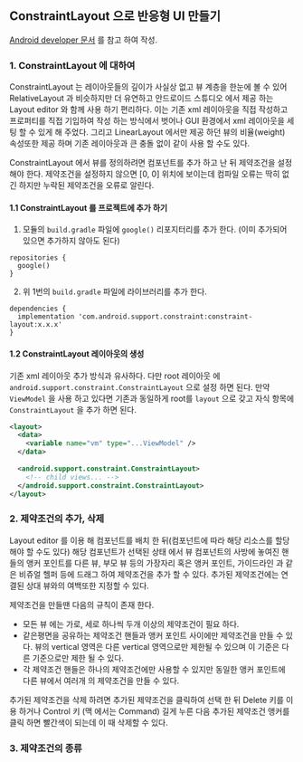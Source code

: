 ## ConstraintLayout 으로 반응형 UI 만들기

[Android developer 문서](https://developer.android.com/training/constraint-layout?hl=ko) 를 참고 하여 작성. 

### 1. ConstraintLayout 에 대하여

ConstraintLayout 는 레이아웃들의 깊이가 사실상 없고 뷰 계층을 한눈에 볼 수 있어 RelativeLayout 과 비슷하지만 더 유연하고 안드로이드 스튜디오 에서 제공 하는 Layout editor 와 함께 사용 하기 편리하다. 이는 기존 xml 레이아웃을 직접 작성하고 프로퍼티를 직접 기입하여 작성 하는 방식에서 벗어나 GUI 환경에서 xml 레이아웃을 세팅 할 수 있게 해 주었다. 그리고 LinearLayout 에서만 제공 하던 뷰의 비율(weight) 속성또한 제공 하며 기존 레이아웃과 큰 충돌 없이 같이 사용 할 수도 있다. 

ConstraintLayout 에서 뷰를 정의하려면 컴포넌트를 추가 하고 난 뒤 제약조건을 설정 해야 한다. 제약조건을 설정하지 않으면 [0, 0] 위치에 보이는데 컴파일 오류는 딱히 없긴 하지만 누락된 제약조건을 오류로 알린다. 

#### 1.1 ConstraintLayout 를 프로젝트에 추가 하기

1. 모듈의 `build.gradle` 파일에 `google()` 리포지터리를 추가 한다. (이미 추가되어 있으면 추가하지 않아도 된다)

```
repositories {
  google()
}
```

2. 위 1번의 `build.gradle` 파일에 라이브러리를 추가 한다. 

```
dependencies {
  implementation 'com.android.support.constraint:constraint-layout:x.x.x'
}
```

#### 1.2 ConstraintLayout 레이아웃의 생성 

기존 xml 레이아웃 추가 방식과 유사하다. 다만 root 레이아웃 에 `android.support.constraint.ConstraintLayout` 으로 설정 하면 된다. 만약 `ViewModel` 을 사용 하고 있다면 기존과 동일하게 root를 `layout` 으로 갖고 자식 항목에 `ConstraintLayout` 을 추가 하면 된다. 

```xml
<layout>
  <data>
    <variable name="vm" type="...ViewModel" />    
  </data>
  
  <android.support.constraint.ConstraintLayout>
    <!-- child views... -->
  </android.support.constraint.ConstraintLayout>
</layout>
```

### 2. 제약조건의 추가, 삭제 

Layout editor 를 이용 해 컴포넌트를 배치 한 뒤(컴포넌트에 따라 해당 리소스를 할당 해야 할 수도 있다) 해당 컴포넌트가 선택된 상태 에서 뷰 컴포넌트의 사방에 놓여진 핸들의 앵커 포인트를 다른 뷰, 부모 뷰 등의 가장자리 혹은 앵커 포인트, 가이드라인 과 같은 비쥬얼 헬퍼 등에 드래그 하여 제약조건을 추가 할 수 있다. 추가된 제약조건에는 연결된 상대 뷰와의 여백또한 지정할 수 있다. 

제약조건을 만들땐 다음의 규칙이 존재 한다. 

- 모든 뷰 에는 가로, 세로 하나씩 두개 이상의 제약조건이 필요 하다. 
- 같은평면을 공유하는 제약조건 핸들과 앵커 포인트 사이에만 제약조건을 만들 수 있다. 뷰의 vertical 영역은 다른 vertical 영역으로만 제한될 수 있으며 이 기준은 다른 기준으로만 제한 될 수 있다. 
- 각 제약조건 핸들은 하나의 제약조건에만 사용할 수 있지만 동일한 앵커 포인트에 다른 뷰에서 여러개 의 제약조건을 만들 수 있다. 

추가된 제약조건을 삭제 하려면 추가된 제약조건을 클릭하여 선택 한 뒤 Delete 키를 이용 하거나 Control 키 (맥 에서는 Command) 길게 누른 다음 추가된 제약조건 앵커를 클릭 하면 빨간색이 되는데 이 때 삭제할 수 있다. 


### 3. 제약조건의 종류 


